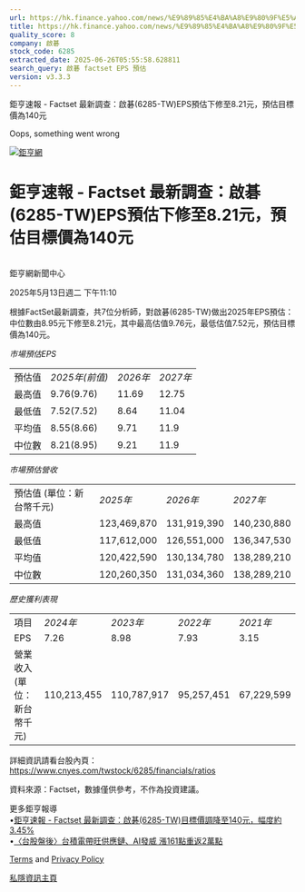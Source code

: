 ```yaml
---
url: https://hk.finance.yahoo.com/news/%E9%89%85%E4%BA%A8%E9%80%9F%E5%A0%B1-factset-%E6%9C%80%E6%96%B0%E8%AA%BF%E6%9F%A5-%E5%95%9F%E7%A2%81-6285-041030354.html
title: https://hk.finance.yahoo.com/news/%E9%89%85%E4%BA%A8%E9%80%9F%E5%A0%B1-factset-%E6%9C%80%E6%96%B0%E8
quality_score: 8
company: 啟碁
stock_code: 6285
extracted_date: 2025-06-26T05:55:58.628811
search_query: 啟碁 factset EPS 預估
version: v3.3.3
---
```


鉅亨速報 - Factset 最新調查：啟碁(6285-TW)EPS預估下修至8.21元，預估目標價為140元 


Oops, something went wrong

 

[![鉅亨網](https://s.yimg.com/ny/api/res/1.2/UM5hrThmhlnSiBO4o4qlLg--/YXBwaWQ9aGlnaGxhbmRlcjt3PTE0NjtoPTQ4O2NmPXdlYnA-/https://s.yimg.com/os/creatr-uploaded-images/2020-01/147c7630-36ab-11ea-ae7c-5ee7a0016555)](http://www.cnyes.com/ "鉅亨網")

# 鉅亨速報 - Factset 最新調查：啟碁(6285-TW)EPS預估下修至8.21元，預估目標價為140元

![](data:image/gif;base64,R0lGODlhAQABAIAAAAAAAP///ywAAAAAAQABAAACAUwAOw==)

鉅亨網新聞中心

2025年5月13日週二 下午11:10

根據FactSet最新調查，共7位分析師，對啟碁(6285-TW)做出2025年EPS預估：中位數由8.95元下修至8.21元，其中最高估值9.76元，最低估值7.52元，預估目標價為140元。

*市場預估EPS*

|  |  |  |  |
| --- | --- | --- | --- |
| 預估值 | *2025年(前值)* | *2026年* | *2027年* |
| 最高值 | 9.76(9.76) | 11.69 | 12.75 |
| 最低值 | 7.52(7.52) | 8.64 | 11.04 |
| 平均值 | 8.55(8.66) | 9.71 | 11.9 |
| 中位數 | 8.21(8.95) | 9.21 | 11.9 |

*市場預估營收*

|  |  |  |  |
| --- | --- | --- | --- |
| 預估值 (單位：新台幣千元) | *2025年* | *2026年* | *2027年* |
| 最高值 | 123,469,870 | 131,919,390 | 140,230,880 |
| 最低值 | 117,612,000 | 126,551,000 | 136,347,530 |
| 平均值 | 120,422,590 | 130,134,780 | 138,289,210 |
| 中位數 | 120,260,350 | 131,034,360 | 138,289,210 |

*歷史獲利表現*

|  |  |  |  |  |
| --- | --- | --- | --- | --- |
| 項目 | *2024年* | *2023年* | *2022年* | *2021年* |
| EPS | 7.26 | 8.98 | 7.93 | 3.15 |
| 營業收入 (單位：新台幣千元) | 110,213,455 | 110,787,917 | 95,257,451 | 67,229,599 |

詳細資訊請看台股內頁：  
<https://www.cnyes.com/twstock/6285/financials/ratios>

資料來源：Factset，數據僅供參考，不作為投資建議。

更多鉅亨報導  
•[鉅亨速報 - Factset 最新調查：啟碁(6285-TW)目標價調降至140元，幅度約3.45%](https://news.cnyes.com/news/id/5973562?utm_source=yahoo&utm_medium=RSS&utm_campaign=relate)  
•[〈台股盤後〉台積電帶旺供應鏈、AI發威 漲161點重返2萬點](https://news.cnyes.com/news/id/5952623?utm_source=yahoo&utm_medium=RSS&utm_campaign=relate)

[Terms](https://guce.yahoo.com/terms?locale=zh-Hant-HK)  and [Privacy Policy](https://guce.yahoo.com/privacy-policy?locale=zh-Hant-HK)

[私隱資訊主頁](https://guce.yahoo.com/privacy-dashboard?locale=zh-Hant-HK)